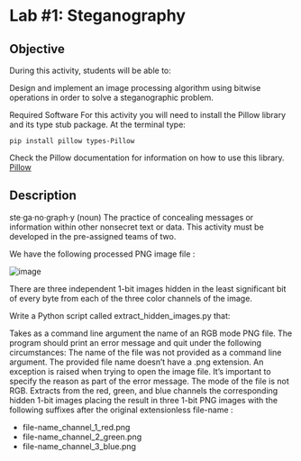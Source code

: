 # Lab #1: Steganography

## <b>Objective</b>
During this activity, students will be able to:

Design and implement an image processing algorithm using bitwise operations in order to solve a steganographic problem.

Required Software
For this activity you will need to install the Pillow library and its type stub package. At the terminal type:

`pip install pillow types-Pillow`

Check the Pillow documentation for information on how to use this library.
[Pillow](https://pillow.readthedocs.io/en/stable/)

## Description

ste·ga·no·graph·y (noun)
The practice of concealing messages or information within other nonsecret text or data.
This activity must be developed in the pre-assigned teams of two.

We have the following processed PNG image file :

![image](https://user-images.githubusercontent.com/84719490/186955407-e20889ef-a811-4f36-a2e5-68da74054772.png)

There are three independent 1-bit images hidden in the least significant bit of every byte from each of the three color channels of the image.

Write a Python script called extract_hidden_images.py that:

Takes as a command line argument the name of an RGB mode PNG file. The program should print an error message and quit under the following circumstances:
The name of the file was not provided as a command line argument.
The provided file name doesn’t have a .png extension.
An exception is raised when trying to open the image file. It’s important to specify the reason as part of the error message.
The mode of the file is not RGB.
Extracts from the red, green, and blue channels the corresponding hidden 1-bit images placing the result in three 1-bit PNG images with the following suffixes after the original extensionless file-name :
- file-name_channel_1_red.png
- file-name_channel_2_green.png
- file-name_channel_3_blue.png
